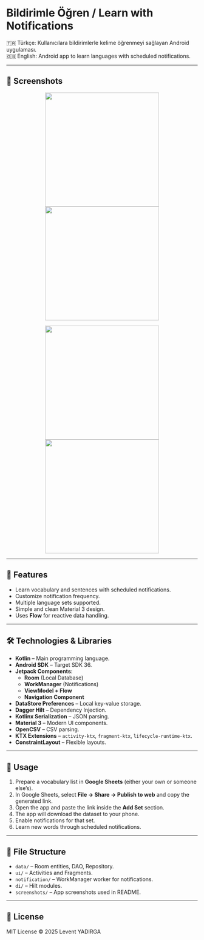 # Bildirimle Öğren / Learn with Notifications

🇹🇷 Türkçe: Kullanıcılara bildirimlerle kelime öğrenmeyi sağlayan Android uygulaması.  
🇬🇧 English: Android app to learn languages with scheduled notifications.  


---

## 📱 Screenshots

<p align="center">
  <img src="screenshots/screen1.jpeg" width="300" />
  <img src="screenshots/screen2.jpeg" width="300" />
</p>

<p align="center">
  <img src="screenshots/screen3.jpeg" width="300" />
  <img src="screenshots/screen4.jpeg" width="300" />
</p>


---

## 🚀 Features

- Learn vocabulary and sentences with scheduled notifications.
- Customize notification frequency.
- Multiple language sets supported.
- Simple and clean Material 3 design.
- Uses **Flow** for reactive data handling.


---

## 🛠️ Technologies & Libraries

- **Kotlin** – Main programming language.
- **Android SDK** – Target SDK 36.
- **Jetpack Components**:
  - **Room** (Local Database)
  - **WorkManager** (Notifications)
  - **ViewModel + Flow**
  - **Navigation Component**
- **DataStore Preferences** – Local key-value storage.
- **Dagger Hilt** – Dependency Injection.
- **Kotlinx Serialization** – JSON parsing.
- **Material 3** – Modern UI components.
- **OpenCSV** – CSV parsing.
- **KTX Extensions** – `activity-ktx`, `fragment-ktx`, `lifecycle-runtime-ktx`.
- **ConstraintLayout** – Flexible layouts.


---

## 📄 Usage

1. Prepare a vocabulary list in **Google Sheets** (either your own or someone else’s).  
2. In Google Sheets, select **File → Share → Publish to web** and copy the generated link.  
3. Open the app and paste the link inside the **Add Set** section.  
4. The app will download the dataset to your phone.  
5. Enable notifications for that set.  
6. Learn new words through scheduled notifications.


---

## 📂 File Structure

- `data/` – Room entities, DAO, Repository.
- `ui/` – Activities and Fragments.
- `notification/` – WorkManager worker for notifications.
- `di/` – Hilt modules.
- `screenshots/` – App screenshots used in README.

---

## 📝 License

MIT License © 2025 Levent YADIRGA





